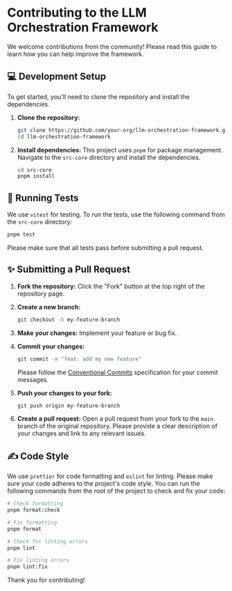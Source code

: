 # Contributing to the LLM Orchestration Framework

We welcome contributions from the community! Please read this guide to learn how you can help improve the framework.

## 💻 Development Setup

To get started, you'll need to clone the repository and install the dependencies.

1.  **Clone the repository:**

    ```bash
    git clone https://github.com/your-org/llm-orchestration-framework.git
    cd llm-orchestration-framework
    ```

2.  **Install dependencies:**
    This project uses `pnpm` for package management. Navigate to the `src-core` directory and install the dependencies.
    ```bash
    cd src-core
    pnpm install
    ```

## 🧪 Running Tests

We use `vitest` for testing. To run the tests, use the following command from the `src-core` directory:

```bash
pnpm test
```

Please make sure that all tests pass before submitting a pull request.

## ✨ Submitting a Pull Request

1.  **Fork the repository:**
    Click the "Fork" button at the top right of the repository page.

2.  **Create a new branch:**

    ```bash
    git checkout -b my-feature-branch
    ```

3.  **Make your changes:**
    Implement your feature or bug fix.

4.  **Commit your changes:**

    ```bash
    git commit -m "feat: add my new feature"
    ```

    Please follow the [Conventional Commits](https://www.conventionalcommits.org/en/v1.0.0/) specification for your commit messages.

5.  **Push your changes to your fork:**

    ```bash
    git push origin my-feature-branch
    ```

6.  **Create a pull request:**
    Open a pull request from your fork to the `main` branch of the original repository. Please provide a clear description of your changes and link to any relevant issues.

## ✍️ Code Style

We use `prettier` for code formatting and `eslint` for linting. Please make sure your code adheres to the project's code style. You can run the following commands from the root of the project to check and fix your code:

```bash
# Check formatting
pnpm format:check

# Fix formatting
pnpm format

# Check for linting errors
pnpm lint

# Fix linting errors
pnpm lint:fix
```

Thank you for contributing!
